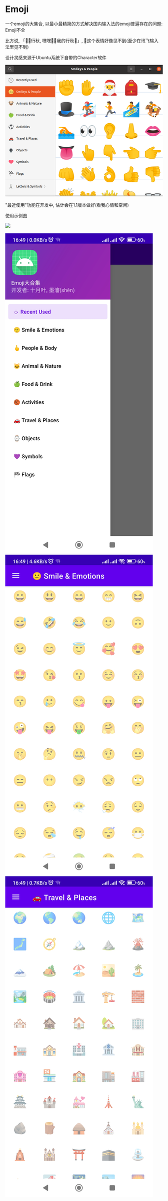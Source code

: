 # Emoji

一个emoji的大集合, 以最小最精简的方式解决国内输入法的emoji普遍存在的问题: Emoji不全

比方说, 「🥵🥵行秋, 嘿嘿🥵🥵我的行秋🥵」, 🥵这个表情好像见不到(至少在讯飞输入法里见不到)

设计灵感来源于Ubuntu系统下自带的Character软件

![](images/5.png)

"最近使用"功能在开发中, 估计会在1.1版本做好(看我心情和空闲)

使用示例图

![](README.assets/1.jpg)


![](images/2.jpg)
![](images/3.jpg)
![](images/4.jpg)
